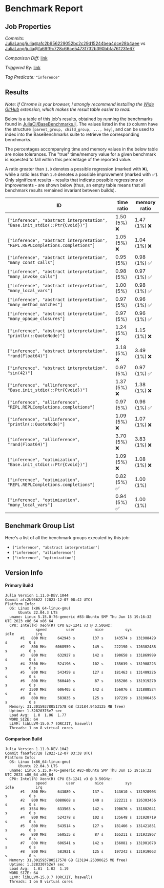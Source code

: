 # Benchmark Report

## Job Properties

*Commits:* [JuliaLang/julia@afc2b956229052bc2c29d15244bea4dce28b4aee](https://github.com/JuliaLang/julia/commit/afc2b956229052bc2c29d15244bea4dce28b4aee) vs [JuliaLang/julia@fa69f9c728c66ce5473f732b390bbfa76123fe67](https://github.com/JuliaLang/julia/commit/fa69f9c728c66ce5473f732b390bbfa76123fe67)

*Comparison Diff:* [link](https://github.com/JuliaLang/julia/compare/fa69f9c728c66ce5473f732b390bbfa76123fe67..afc2b956229052bc2c29d15244bea4dce28b4aee)

*Triggered By:* [link](https://github.com/JuliaLang/julia/pull/49260#issuecomment-1844908215)

*Tag Predicate:* `"inference"`

## Results

*Note: If Chrome is your browser, I strongly recommend installing the [Wide GitHub](https://chrome.google.com/webstore/detail/wide-github/kaalofacklcidaampbokdplbklpeldpj?hl=en)
extension, which makes the result table easier to read.*

Below is a table of this job's results, obtained by running the benchmarks found in
[JuliaCI/BaseBenchmarks.jl](https://github.com/JuliaCI/BaseBenchmarks.jl). The values
listed in the `ID` column have the structure `[parent_group, child_group, ..., key]`,
and can be used to index into the BaseBenchmarks suite to retrieve the corresponding
benchmarks.

The percentages accompanying time and memory values in the below table are noise tolerances. The "true"
time/memory value for a given benchmark is expected to fall within this percentage of the reported value.

A ratio greater than `1.0` denotes a possible regression (marked with :x:), while a ratio less
than `1.0` denotes a possible improvement (marked with :white_check_mark:). Only significant results - results
that indicate possible regressions or improvements - are shown below (thus, an empty table means that all
benchmark results remained invariant between builds).

| ID | time ratio | memory ratio |
|----|------------|--------------|
| `["inference", "abstract interpretation", "Base.init_stdio(::Ptr{Cvoid})"]` | 1.50 (5%) :x: | 1.47 (1%) :x: |
| `["inference", "abstract interpretation", "REPL.REPLCompletions.completions"]` | 1.05 (5%) :x: | 1.04 (1%) :x: |
| `["inference", "abstract interpretation", "many_const_calls"]` | 0.95 (5%)  | 0.98 (1%) :white_check_mark: |
| `["inference", "abstract interpretation", "many_invoke_calls"]` | 0.98 (5%)  | 0.97 (1%) :white_check_mark: |
| `["inference", "abstract interpretation", "many_local_vars"]` | 1.00 (5%)  | 0.98 (1%) :white_check_mark: |
| `["inference", "abstract interpretation", "many_method_matches"]` | 0.97 (5%)  | 0.96 (1%) :white_check_mark: |
| `["inference", "abstract interpretation", "many_opaque_closures"]` | 0.97 (5%)  | 0.96 (1%) :white_check_mark: |
| `["inference", "abstract interpretation", "println(::QuoteNode)"]` | 1.24 (5%) :x: | 1.15 (1%) :x: |
| `["inference", "abstract interpretation", "rand(Float64)"]` | 3.18 (5%) :x: | 3.49 (1%) :x: |
| `["inference", "abstract interpretation", "sin(42)"]` | 0.97 (5%)  | 0.97 (1%) :white_check_mark: |
| `["inference", "allinference", "Base.init_stdio(::Ptr{Cvoid})"]` | 1.37 (5%) :x: | 1.38 (1%) :x: |
| `["inference", "allinference", "REPL.REPLCompletions.completions"]` | 0.97 (5%)  | 0.96 (1%) :white_check_mark: |
| `["inference", "allinference", "println(::QuoteNode)"]` | 1.09 (5%) :x: | 1.07 (1%) :x: |
| `["inference", "allinference", "rand(Float64)"]` | 3.70 (5%) :x: | 3.83 (1%) :x: |
| `["inference", "optimization", "Base.init_stdio(::Ptr{Cvoid})"]` | 1.09 (5%) :x: | 1.08 (1%) :x: |
| `["inference", "optimization", "REPL.REPLCompletions.completions"]` | 0.82 (5%) :white_check_mark: | 1.00 (1%)  |
| `["inference", "optimization", "many_local_vars"]` | 0.94 (5%) :white_check_mark: | 1.00 (1%)  |

## Benchmark Group List

Here's a list of all the benchmark groups executed by this job:

- `["inference", "abstract interpretation"]`
- `["inference", "allinference"]`
- `["inference", "optimization"]`

## Version Info

#### Primary Build

```
Julia Version 1.11.0-DEV.1044
Commit afc2b95622 (2023-12-07 08:42 UTC)
Platform Info:
  OS: Linux (x86_64-linux-gnu)
      Ubuntu 22.04.3 LTS
  uname: Linux 5.15.0-76-generic #83-Ubuntu SMP Thu Jun 15 19:16:32 UTC 2023 x86_64 x86_64
  CPU: Intel(R) Xeon(R) CPU E3-1241 v3 @ 3.50GHz: 
              speed         user         nice          sys         idle          irq
       #1   800 MHz     642943 s        137 s     143574 s  131908429 s          0 s
       #2   800 MHz    6068959 s        149 s     222190 s  126302488 s          0 s
       #3   800 MHz     632927 s        142 s     190658 s  131869999 s          0 s
       #4  2500 MHz     524196 s        102 s     135639 s  131908223 s          0 s
       #5   800 MHz     543459 s        127 s     181463 s  131409226 s          0 s
       #6   800 MHz     560440 s         87 s     165206 s  131919270 s          0 s
       #7  3500 MHz     606405 s        142 s     156076 s  131888524 s          0 s
       #8   800 MHz     583835 s        125 s     197239 s  131906455 s          0 s
  Memory: 31.301593780517578 GB (23184.9453125 MB free)
  Uptime: 1.32820376e7 sec
  Load Avg:  1.0  1.06  1.77
  WORD_SIZE: 64
  LLVM: libLLVM-15.0.7 (ORCJIT, haswell)
  Threads: 1 on 8 virtual cores

```

#### Comparison Build

```
Julia Version 1.11.0-DEV.1042
Commit fa69f9c728 (2023-12-07 03:38 UTC)
Platform Info:
  OS: Linux (x86_64-linux-gnu)
      Ubuntu 22.04.3 LTS
  uname: Linux 5.15.0-76-generic #83-Ubuntu SMP Thu Jun 15 19:16:32 UTC 2023 x86_64 x86_64
  CPU: Intel(R) Xeon(R) CPU E3-1241 v3 @ 3.50GHz: 
              speed         user         nice          sys         idle          irq
       #1   800 MHz     643089 s        137 s     143610 s  131920903 s          0 s
       #2   800 MHz    6080668 s        149 s     222211 s  126303456 s          0 s
       #3  3554 MHz     633563 s        142 s     190676 s  131882041 s          0 s
       #4   800 MHz     524378 s        102 s     135648 s  131920719 s          0 s
       #5   800 MHz     543514 s        127 s     181466 s  131421851 s          0 s
       #6   800 MHz     560535 s         87 s     165211 s  131931867 s          0 s
       #7   800 MHz     606541 s        142 s     156081 s  131901078 s          0 s
       #8   800 MHz     583921 s        125 s     197243 s  131919063 s          0 s
  Memory: 31.301593780517578 GB (23194.25390625 MB free)
  Uptime: 1.328330752e7 sec
  Load Avg:  1.01  1.02  1.19
  WORD_SIZE: 64
  LLVM: libLLVM-15.0.7 (ORCJIT, haswell)
  Threads: 1 on 8 virtual cores

```
